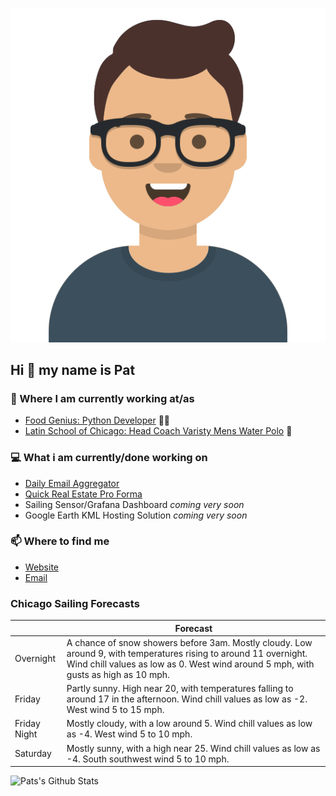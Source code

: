 [![Social banner for p-j-falconer](https://raw.githubusercontent.com/P-J-FALCONER/P-J-FALCONER/master/assets/avataaars.svg)](https://patfalconer.com/)
## Hi :wave: my name is Pat

### 💼 Where I am currently working at/as
- [Food Genius: Python Developer](https://getfoodgenius.com/) 🍔🐍
- [Latin School of Chicago: Head Coach Varisty Mens Water Polo](https://www.latinschool.org/) 🤽


### 💻 What i am currently/done working on
 - [Daily Email Aggregator](https://github.com/P-J-FALCONER/dott_daily_mail)
 - [Quick Real Estate Pro Forma](https://github.com/P-J-FALCONER/henry)
 - Sailing Sensor/Grafana Dashboard *coming very soon*
 - Google Earth KML Hosting Solution *coming very soon*

### 📫 Where to find me
 - [Website](https://patfalconer.com/)
 - [Email](mailto:patrick.j.falconer@gmail.com)


### Chicago Sailing Forecasts
|   | Forecast  |
|---|---|
| Overnight | A chance of snow showers before 3am. Mostly cloudy. Low around 9, with temperatures rising to around 11 overnight. Wind chill values as low as 0. West wind around 5 mph, with gusts as high as 10 mph. |
| Friday | Partly sunny. High near 20, with temperatures falling to around 17 in the afternoon. Wind chill values as low as -2. West wind 5 to 15 mph. |
| Friday Night | Mostly cloudy, with a low around 5. Wind chill values as low as -4. West wind 5 to 10 mph. |
| Saturday | Mostly sunny, with a high near 25. Wind chill values as low as -4. South southwest wind 5 to 10 mph. |

![Pats's Github Stats](https://github-readme-stats.vercel.app/api?username=p-j-falconer&show_icons=true&theme=radical)
